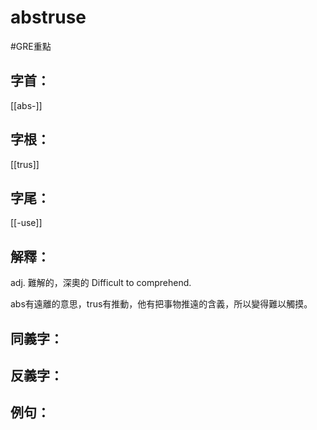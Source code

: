 # abstruse

#GRE重點 
## 字首：
[[abs-]]

## 字根：
[[trus]]

## 字尾：
[[-use]]


## 解釋：
adj.
難解的，深奧的
Difficult to comprehend.

abs有遠離的意思，trus有推動，他有把事物推遠的含義，所以變得難以觸摸。

## 同義字：

## 反義字：

## 例句：

